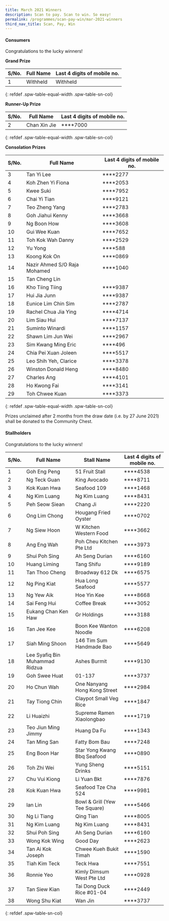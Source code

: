 ```yaml
---
title: March 2021 Winners
description: Scan to pay. Scan to win. So easy!
permalink: /programmes/scan-pay-win/mar-2021-winners
third_nav_title: Scan, Pay, Win
---
```


#### Consumers
Congratulations to the lucky winners!


**Grand Prize** 


|S/No.| Full Name                     | Last 4 digits of mobile no. |
|-----|-------------------------------|-----------------------------|
| 1   | Withheld                      | Withheld                    |
{: refdef .spw-table-equal-width .spw-table-sn-col}

**Runner-Up Prize** 

|S/No.| Full Name                     | Last 4 digits of mobile no. |
|-----|-------------------------------|-----------------------------|
| 2   |Chan Xin Jie                   | \*\*\*\*7000                |
{: refdef .spw-table-equal-width .spw-table-sn-col}

**Consolation Prizes** 

| S/No. | Full Name                    | Last 4 digits of mobile no. |
|-------|------------------------------|-----------------------------|
|   3   |          Tan Yi Lee          |     \*\*\*\*2277            |
|   4   |       Koh Zhen Yi Fiona      |     \*\*\*\*2053            |
|   5   |           Kwee Suki          |     \*\*\*\*7952            |
|   6   |         Chai Yi Tian         |     \*\*\*\*9121            |
|   7   |        Teo Zheng Yang        |     \*\*\*\*2783            |
|   8   |       Goh Jiahui Kenny       |     \*\*\*\*3668            |
|   9   |          Ng Boon How         |     \*\*\*\*3608            |
|   10  |         Gui Wee Kuan         |     \*\*\*\*7652            |
|   11  |       Toh Kok Wah Danny      |     \*\*\*\*2529            |
|   12  |            Yu Yong           |     \*\*\*\*588             |
|   13  |         Koong Kok On         |     \*\*\*\*0869            |
|   14  | Nazir Ahmed S/O Raja Mohamed |     \*\*\*\*1040            |
|   15  |         Tan Cheng Lin        |                             |
|   16  |        Kho Tiing Tiing       |     \*\*\*\*9387            |
|   17  |         Hui Jia Junn         |     \*\*\*\*9387            |
|   18  |      Eunice Lim Chin Sim     |     \*\*\*\*2787            |
|   19  |     Rachel Chua Jia Ying     |     \*\*\*\*4714            |
|   20  |         Lim Siau Hui         |     \*\*\*\*7137            |
|   21  |        Suminto Winardi       |     \*\*\*\*1157            |
|   22  |       Shawn Lim Jun Wei      |     \*\*\*\*2967            |
|   23  |      Sim Kwang Ming Eric     |     \*\*\*\*496             |
|   24  |     Chia Pei Xuan Joleen     |     \*\*\*\*5517            |
|   25  |     Leo Shih Yeh, Clarice    |     \*\*\*\*3378            |
|   26  |      Winston Donald Heng     |     \*\*\*\*8480            |
|   27  |          Charles Ang         |     \*\*\*\*4101            |
|   28  |         Ho Kwong Fai         |     \*\*\*\*3141            |
|   29  |        Toh Chwee Kuan        |     \*\*\*\*3373            |
{: refdef .spw-table-equal-width .spw-table-sn-col}

<span class="spw-disclaimer">Prizes unclaimed after 2 months from the draw date (i.e. by 27 June 2021) shall be donated to the Community Chest.</span> 

#### Stallholders
Congratulations to the lucky winners!

| S/No. | Full Name                      | Stall Name                    | Last 4 digits of mobile no. |
|-------|--------------------------------|-------------------------------|-----------------------------|
| 1     | Goh Eng Peng                   | 51 Fruit Stall                |     \*\*\*\*4538            |
| 2     | Ng Teck Guan                   | King Avocado                  |     \*\*\*\*8711            |
| 3     | Kok Kuan Hwa                   | Seafood 109                   |     \*\*\*\*1468            |
| 4     | Ng Kim Luang                   | Ng Kim Luang                  |     \*\*\*\*8431            |
| 5     | Peh Seow Siean                 | Chang Ji                      |     \*\*\*\*2220            |
| 6     | Ong Lim Chong                  | Hougang Fried Oyster          |     \*\*\*\*0702            |
| 7     | Ng Siew Hoon                   | W Kitchen Western Food        |     \*\*\*\*3662            |
| 8     | Ang Eng Wah                    | Poh Cheu Kitchen Pte Ltd      |     \*\*\*\*3973            |
| 9     | Shui Poh Sing                  | Ah Seng Durian                |     \*\*\*\*6160            |
| 10    | Huang Liming                   | Tang Shifu                    |     \*\*\*\*9189            |
| 11    | Tan Thoo Cheng                 | Broadway 612 Dk               |     \*\*\*\*6575            |
| 12    | Ng Ping Kiat                   | Hua Long Seafood              |     \*\*\*\*5577            |
| 13    | Ng Yew Aik                     | Hoe Yin Kee                   |     \*\*\*\*8668            |
| 14    | Sai Feng Hui                   | Coffee Break                  |     \*\*\*\*3052            |
| 15    | Eukang Chan Ken Haw            | Gr Holdings                   |     \*\*\*\*3188            |
| 16    | Tan Jee Kee                    | Boon Kee Wanton Noodle        |     \*\*\*\*6208            |
| 17    | Siah Ming Shoon                | 146 Tim Sum Handmade Bao      |     \*\*\*\*5649            |
| 18    | Lee Syafiq Bin Muhammad Ridzua | Ashes Burmit                  |     \*\*\*\*9130            |
| 19    | Goh Swee Huat                  | 01-137                        |     \*\*\*\*3737            |
| 20    | Ho Chun Wah                    | One Nanyang Hong Kong Street  |     \*\*\*\*2984            |
| 21    | Tay Tiong Chin                 | Claypot Small Veg Rice        |     \*\*\*\*1847            |
| 22    | Li Huaizhi                     | Supreme Ramen Xiaolongbao     |     \*\*\*\*1719            |
| 23    | Teo Jiun Ming Jimmy            | Huang Da Fu                   |     \*\*\*\*1343            |
| 24    |  Tan Ming San                  |  Fatty Bom Bau                |     \*\*\*\*7248            |
| 25    | Eng Boon Har                   | Star Yong Kwang Bbq Seafood   |     \*\*\*\*0890            |
| 26    | Toh Zhi Wei                    | Yung Sheng Drinks             |     \*\*\*\*5151            |
| 27    | Chu Vui Kiong                  | Li Yuan Bkt                   |     \*\*\*\*7876            |
| 28    | Kok Kuan Hwa                   | Seafood Tze Cha 524           |     \*\*\*\*9981            |
| 29    | Ian Lin                        | Bowl & Grill (Yew Tee Square) |     \*\*\*\*5466            |
| 30    | Ng Li Tiang                    | Qing Tian                     |     \*\*\*\*8005            |
| 31    | Ng Kim Luang                   | Ng Kim Luang                  |     \*\*\*\*8431            |
| 32    | Shui Poh Sing                  | Ah Seng Durian                |     \*\*\*\*6160            |
| 33    | Wong Kok Wing                  | Good Day                      |     \*\*\*\*2623            |
| 34    | Tan Ai Kok Joseph              | Chwee Kueh Bukit Timah        |     \*\*\*\*1590            |
| 35    | Tiah Kim Teck                  | Teck Hwa                      |     \*\*\*\*7551            |
| 36    | Ronnie Yeo                     | Kimly Dimsum West Pte Ltd     |     \*\*\*\*0928            |
| 37    | Tan Siew Kian                  | Tai Dong Duck Rice #01-04     |     \*\*\*\*2449            |
| 38    | Wong Shu Kiat                  | Wan Jin                       |     \*\*\*\*3737            |
{: refdef .spw-table-sn-col}